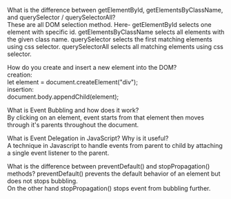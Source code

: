 
What is the difference between getElementById, getElementsByClassName, and querySelector / querySelectorAll?   
These are all DOM selection method. Here- 
getElementById selects one element with specific id. 
getElementsByClassName selects all elements with the given class name. 
querySelector selects the first matching elements using css selector. 
querySelectorAll selects all matching elements using css selector. 

  
How do you create and insert a new element into the DOM?   
creation:   
let element = document.createElement("div");    
insertion:    
document.body.appendChild(element);   

 
 What is Event Bubbling and how does it work?    
 By clicking on an element, event starts from that element then moves through it's parents throughout the document.   

 
 What is Event Delegation in JavaScript? Why is it useful?    
 A technique in Javascript to handle events from parent to child by attaching a single event listener to the parent.     

  
 What is the difference between preventDefault() and stopPropagation() methods? 
 preventDefault() prevents the default behavior of an element but does not stops bubbling.  
 On the other hand stopPropagation() stops event from bubbling further. 
  

